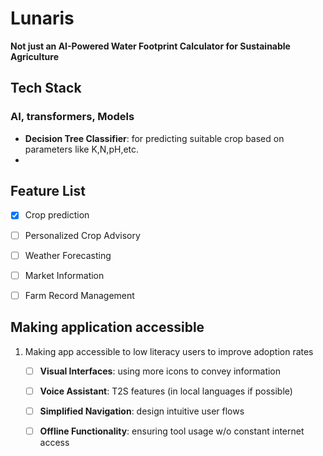 # Lunaris
__Not just an AI-Powered Water Footprint Calculator for Sustainable Agriculture__

## Tech Stack
### AI, transformers, Models
- **Decision Tree Classifier**:  for predicting suitable crop based on parameters like K,N,pH,etc.
- 



## Feature List
- [x] Crop prediction
- [ ] Personalized Crop Advisory
- [ ] Weather Forecasting
- [ ] Market Information
- [ ] Farm Record Management


## Making application accessible
1. Making app accessible to low literacy users to improve adoption rates
    -[ ] **Visual Interfaces**: using more icons to convey information
    -[ ] **Voice Assistant**: T2S features (in local languages if possible)
    -[ ] **Simplified Navigation**: design intuitive user flows
    -[ ] **Offline Functionality**: ensuring tool usage w/o constant internet access
 



